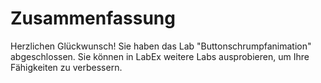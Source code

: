 # Zusammenfassung

Herzlichen Glückwunsch! Sie haben das Lab "Buttonschrumpfanimation" abgeschlossen. Sie können in LabEx weitere Labs ausprobieren, um Ihre Fähigkeiten zu verbessern.
